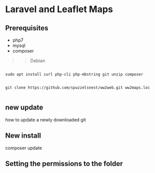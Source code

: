 # Laravel and Leaflet Maps

## Prerequisites

- php7
- mysql
- composer

>> Debian 

``` 

sudo apt install curl php-cli php-mbstring git unzip composer

```

```

git clone https://github.com/spuzzelsnest/ww2web.git ww2maps.loc 


```

## new update

how to update a newly downloaded git


## New install

  composer update

## Setting the permissions to the folder
